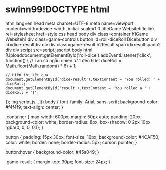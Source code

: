 # swinn99!DOCTYPE html
html lang=en
head
    meta charset=UTF-8
    meta name=viewport content=width=device-width, initial-scale=1.0
    titleGame Websitetitle
    link rel=stylesheet href=style.css
head
body
    div class=container
        h1Game Websiteh1
        div class=game-controls
            button id=roll-diceRoll Dicebutton
            div id=dice-resultdiv
        div
        div class=game-result
            h2Result span id=resultspanh2
        div
    div
    script src=script.jsscript
body
html
[Uploaddocument.getElementById('roll-dice').addEventListener('click', function() {
    // Tạo số ngẫu nhiên từ 1 đến 6
    let diceRoll = Math.floor(Math.random() * 6) + 1;

    // Hiển thị kết quả
    document.getElementById('dice-result').textContent = 'You rolled: ' + diceRoll;
    document.getElementById('result').textContent = 'You rolled a ' + diceRoll + '!';
});
ing script.js…]()
body {
    font-family: Arial, sans-serif;
    background-color: #f4f4f9;
    text-align: center;
}

.container {
    max-width: 600px;
    margin: 50px auto;
    padding: 20px;
    background-color: white;
    border-radius: 8px;
    box-shadow: 0 2px 10px rgba(0, 0, 0, 0.1);
}

button {
    padding: 15px 30px;
    font-size: 16px;
    background-color: #4CAF50;
    color: white;
    border: none;
    border-radius: 5px;
    cursor: pointer;
}

button:hover {
    background-color: #45a049;
}

.game-result {
    margin-top: 30px;
    font-size: 24px;
}
